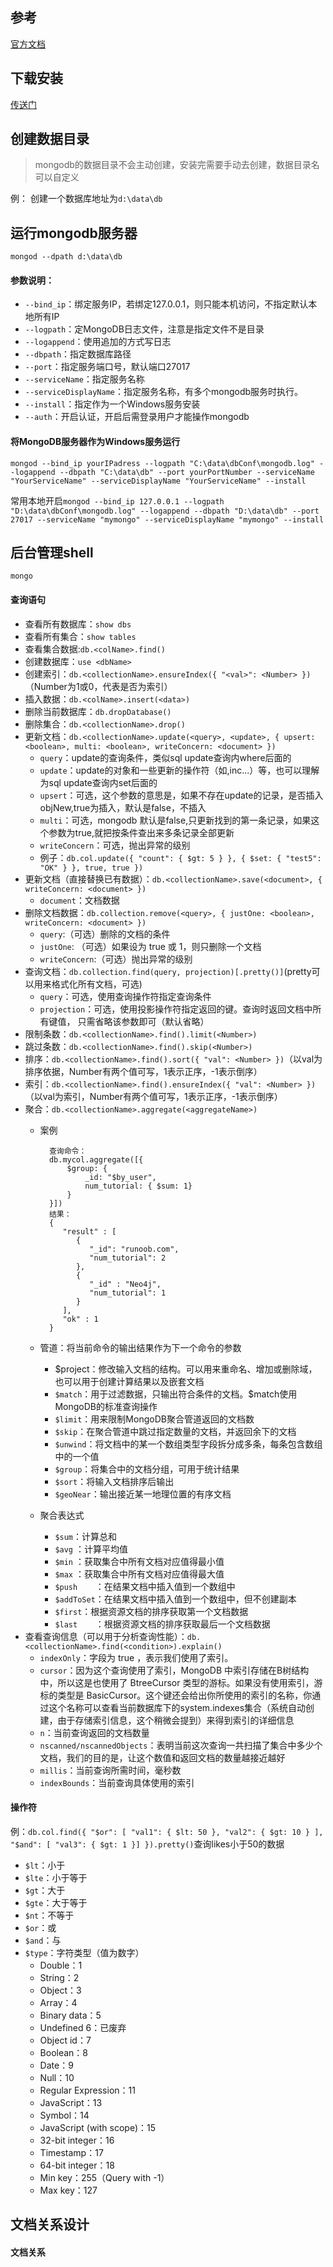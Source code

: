 ## 参考
[官方文档](https://docs.mongodb.com/manual)

## 下载安装
[传送门](https://www.mongodb.com/download-center#community)

## 创建数据目录
>mongodb的数据目录不会主动创建，安装完需要手动去创建，数据目录名可以自定义

例： 创建一个数据库地址为`d:\data\db`

## 运行mongodb服务器
`mongod --dpath d:\data\db`

#### 参数说明：
- `--bind_ip`：绑定服务IP，若绑定127.0.0.1，则只能本机访问，不指定默认本地所有IP
- `--logpath`：定MongoDB日志文件，注意是指定文件不是目录
- `--logappend`：使用追加的方式写日志
- `--dbpath`：指定数据库路径
- `--port`：指定服务端口号，默认端口27017
- `--serviceName`：指定服务名称
- `--serviceDisplayName`：指定服务名称，有多个mongodb服务时执行。
- `--install`：指定作为一个Windows服务安装
- `--auth`：开启认证，开启后需登录用户才能操作mongodb


#### 将MongoDB服务器作为Windows服务运行
`mongod --bind_ip yourIPadress --logpath "C:\data\dbConf\mongodb.log" --logappend --dbpath "C:\data\db" --port yourPortNumber --serviceName "YourServiceName" --serviceDisplayName "YourServiceName" --install`

常用本地开启`mongod --bind_ip 127.0.0.1 --logpath "D:\data\dbConf\mongodb.log" --logappend --dbpath "D:\data\db" --port 27017 --serviceName "mymongo" --serviceDisplayName "mymongo" --install`

## 后台管理shell
`mongo`

#### 查询语句
- 查看所有数据库：`show dbs`
- 查看所有集合：`show tables`
- 查看集合数据:`db.<colName>.find()`
- 创建数据库：`use <dbName>`
- 创建索引：`db.<collectionName>.ensureIndex({ "<val>": <Number> })`（Number为1或0，代表是否为索引）
- 插入数据：`db.<colName>.insert(<data>)`
- 删除当前数据库：`db.dropDatabase()`
- 删除集合：`db.<collectionName>.drop()`
- 更新文档：`db.<collectionName>.update(<query>, <update>, { upsert: <boolean>, multi: <boolean>, writeConcern: <document> })`
	- `query`：update的查询条件，类似sql update查询内where后面的
	- `update`：update的对象和一些更新的操作符（如$,$inc...）等，也可以理解为sql update查询内set后面的
	- `upsert`：可选，这个参数的意思是，如果不存在update的记录，是否插入objNew,true为插入，默认是false，不插入
	- `multi`：可选，mongodb 默认是false,只更新找到的第一条记录，如果这个参数为true,就把按条件查出来多条记录全部更新
	- `writeConcern`：可选，抛出异常的级别
	- 例子：`db.col.update({ "count": { $gt: 5 } }, { $set: { "test5": "OK" } }, true, true })`
- 更新文档（直接替换已有数据）：`db.<collectionName>.save(<document>, { writeConcern: <document> })`
	- `document`：文档数据
- 删除文档数据：`db.collection.remove(<query>, { justOne: <boolean>, writeConcern: <document> })`
	- `query`:（可选）删除的文档的条件
	- `justOne`: （可选）如果设为 true 或 1，则只删除一个文档
	- `writeConcern`:（可选）抛出异常的级别
- 查询文档：`db.collection.find(query, projection)[.pretty()]`(pretty可以用来格式化所有文档，可选)
	- `query`：可选，使用查询操作符指定查询条件
	- `projection`：可选，使用投影操作符指定返回的键。查询时返回文档中所有键值， 只需省略该参数即可（默认省略）
- 限制条数：`db.<collectionName>.find().limit(<Number>)`
- 跳过条数：`db.<collectionName>.find().skip(<Number>)`
- 排序：`db.<collectionName>.find().sort({ "val": <Number> })`（以val为排序依据，Number有两个值可写，1表示正序，-1表示倒序）
- 索引：`db.<collectionName>.find().ensureIndex({ "val": <Number> })`（以val为索引，Number有两个值可写，1表示正序，-1表示倒序）
- 聚合：`db.<collectionName>.aggregate(<aggregateName>)`
	- 案例
			
			查询命令：			
			db.mycol.aggregate([{ 
				$group: {
					_id: "$by_user",
					num_tutorial: { $sum: 1}
				}
			}])
			结果：
			{
			   "result" : [
			      {
			         "_id": "runoob.com",
			         "num_tutorial": 2
			      },
			      {
			         "_id" : "Neo4j",
			         "num_tutorial": 1
			      }
			   ],
			   "ok" : 1
			}
	- 管道：将当前命令的输出结果作为下一个命令的参数
		- $project：修改输入文档的结构。可以用来重命名、增加或删除域，也可以用于创建计算结果以及嵌套文档
		- `$match`：用于过滤数据，只输出符合条件的文档。$match使用MongoDB的标准查询操作
		- `$limit`：用来限制MongoDB聚合管道返回的文档数
		- `$skip`：在聚合管道中跳过指定数量的文档，并返回余下的文档
		- `$unwind`：将文档中的某一个数组类型字段拆分成多条，每条包含数组中的一个值
		- `$group`：将集合中的文档分组，可用于统计结果
		- `$sort`：将输入文档排序后输出
		- `$geoNear`：输出接近某一地理位置的有序文档
	- 聚合表达式
		- `$sum`：计算总和
		- `$avg`	：计算平均值
		- `$min`	：获取集合中所有文档对应值得最小值
		- `$max`	：获取集合中所有文档对应值得最大值
		- `$push	`：在结果文档中插入值到一个数组中
		- `$addToSet`：在结果文档中插入值到一个数组中，但不创建副本
		- `$first`：根据资源文档的排序获取第一个文档数据
		- `$last	`：根据资源文档的排序获取最后一个文档数据
- 查看查询信息（可以用于分析查询性能）：`db.<collectionName>.find(<condition>).explain()`
	- `indexOnly`：字段为 true ，表示我们使用了索引。
	- `cursor`：因为这个查询使用了索引，MongoDB 中索引存储在B树结构中，所以这是也使用了 BtreeCursor 类型的游标。如果没有使用索引，游标的类型是 BasicCursor。这个键还会给出你所使用的索引的名称，你通过这个名称可以查看当前数据库下的system.indexes集合（系统自动创建，由于存储索引信息，这个稍微会提到）来得到索引的详细信息
	- `n`：当前查询返回的文档数量
	- `nscanned/nscannedObjects`：表明当前这次查询一共扫描了集合中多少个文档，我们的目的是，让这个数值和返回文档的数量越接近越好
	- `millis`：当前查询所需时间，毫秒数
	- `indexBounds`：当前查询具体使用的索引



#### 操作符
例：`db.col.find({ "$or": [ "val1": { $lt: 50 }, "val2": { $gt: 10 } ], "$and": [ "val3": { $gt: 1 }] }).pretty()`查询likes小于50的数据

- `$lt`：小于
- `$lte`：小于等于
- `$gt`：大于
- `$gte`：大于等于
- `$nt`：不等于
- `$or`：或
- `$and`：与
- `$type`：字符类型（值为数字）
	- Double：1	 
	- String：2	 
	- Object：3	 
	- Array：4	 
	- Binary data：5	 
	- Undefined	6：已废弃
	- Object id：7	 
	- Boolean：8	 
	- Date：9	 
	- Null：10	 
	- Regular Expression：11	 
	- JavaScript：13	 
	- Symbol：14	 
	- JavaScript (with scope)：15	 
	- 32-bit integer：16	 
	- Timestamp：17	 
	- 64-bit integer：18	 
	- Min key：255（Query with -1）
	- Max key：127


## 文档关系设计
#### 文档关系



